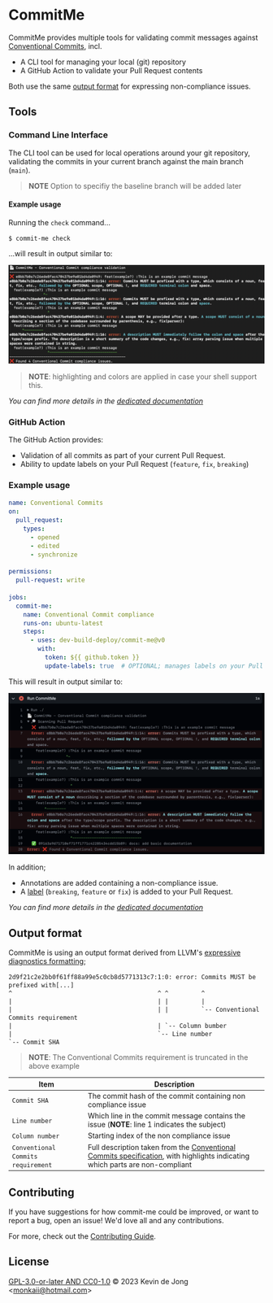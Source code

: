 <!-- 
SPDX-FileCopyrightText: 2023 Kevin de Jong <monkaii@hotmail.com>

SPDX-License-Identifier: GPL-3.0-or-later
-->

# CommitMe

CommitMe provides multiple tools for validating commit messages against [Conventional Commits], incl.

* A CLI tool for managing your local (git) repository
* A GitHub Action to validate your Pull Request contents

Both use the same [output format](#output-format) for expressing non-compliance issues.

## Tools

### Command Line Interface

The CLI tool can be used for local operations around your git repository, validating the commits in your current branch against the main branch (`main`).

> **NOTE** Option to specifiy the baseline branch will be added later

#### Example usage

Running the `check` command...
```
$ commit-me check
```

...will result in output similar to:

![Example](./docs/images/cli_example.png)

> **NOTE**: highlighting and colors are applied in case your shell support this.

_You can find more details in the [dedicated documentation](./docs/cli.md)_

### GitHub Action

The GitHub Action provides:

* Validation of all commits as part of your current Pull Request.
* Ability to update labels on your Pull Request (`feature`, `fix`, `breaking`)

### Example usage

```yaml
name: Conventional Commits
on:
  pull_request:
    types:
      - opened
      - edited
      - synchronize

permissions:
  pull-request: write

jobs:
  commit-me:
    name: Conventional Commit compliance
    runs-on: ubuntu-latest
    steps:
      - uses: dev-build-deploy/commit-me@v0
        with:
          token: ${{ github.token }}
          update-labels: true  # OPTIONAL; manages labels on your Pull Request, defaults to `true`
```

This will result in output similar to:

![Example](./docs/images/action-example.png)

In addition;
* Annotations are added containing a non-compliance issue.
* A [label](./docs/github-action.md#pull-request-labels) (`breaking`, `feature` or `fix`) is added to your Pull Request.

_You can find more details in the [dedicated documentation](./docs/github-action.md)_

## Output format

CommitMe is using an output format derived from LLVM's [expressive diagnostics formatting](https://clang.llvm.org/docs/ClangFormatStyleOptions.html#expressive-diagnostic-formatting);

```
2d9f21c2e2bb0f61ff88a99e5c0cb8d5771313c7:1:0: error: Commits MUST be prefixed with[...]
^                                        ^ ^         ^
|                                        | |         |
|                                        | |         `-- Conventional Commits requirement
|                                        | `-- Column bumber
|                                        `-- Line number
`-- Commit SHA                                   
```

> **NOTE**: The Conventional Commits requirement is truncated in the above example

| Item | Description |
| --- | --- |
| `Commit SHA` | The commit hash of the commit containing non compliance issue |
| `Line number` | Which line in the commit message contains the issue (**NOTE**: line 1 indicates the subject) |
| `Column number` | Starting index of the non compliance issue |
| `Conventional Commits requirement` | Full description taken from the [Conventional Commits specification](https://www.conventionalcommits.org/en/v1.0.0/#specification), with highlights indicating which parts are non-compliant |

## Contributing

If you have suggestions for how commit-me could be improved, or want to report a bug, open an issue! We'd love all and any contributions.

For more, check out the [Contributing Guide](CONTRIBUTING.md).

## License

[GPL-3.0-or-later AND CC0-1.0](LICENSE) © 2023 Kevin de Jong \<monkaii@hotmail.com\>

[Conventional Commits]: https://www.conventionalcommits.org/en/v1.0.0/

